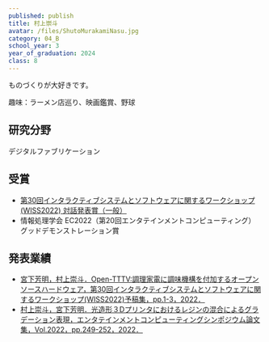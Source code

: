```yaml
---
published: publish
title: 村上崇斗
avatar: /files/ShutoMurakamiNasu.jpg
category: 04_B
school_year: 3
year_of_graduation: 2024
class: 8
---
```

ものづくりが大好きです。

趣味：ラーメン店巡り、映画鑑賞、野球

## **研究分野**

デジタルファブリケーション

## 受賞

* [第30回インタラクティブシステムとソフトウェアに関するワークショップ(WISS2022) 対話発表賞（一般）](https://www.wiss.org/WISS2022/award.html)
* 情報処理学会 EC2022（第20回エンタテインメントコンピューティング） グッドデモンストレーション賞

## **発表業績**

* [宮下芳明，村上崇斗．Open-TTTV:調理家電に調味機構を付加するオープンソースハードウェア，第30回インタラクティブシステムとソフトウェアに関するワークショップ(WISS2022)予稿集，pp.1-3，2022．](https://research.miyashita.com/papers/D265)
* [村上崇斗，宮下芳明．光造形３Dプリンタにおけるレジンの混合によるグラデーション表現，エンタテインメントコンピューティングシンポジウム論文集，Vol.2022，pp.249-252，2022．](https://research.miyashita.com/papers/D261)